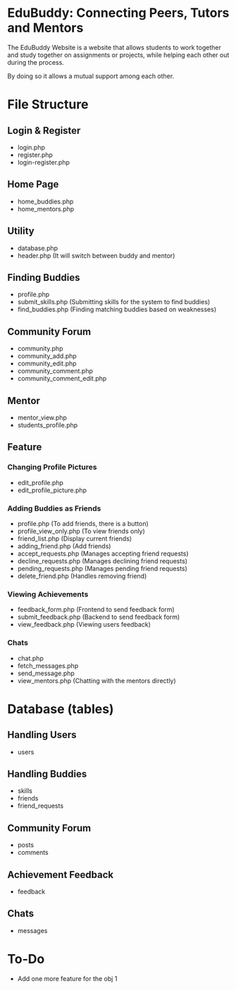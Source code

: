 # **EduBuddy: Connecting Peers, Tutors and Mentors**

The EduBuddy Website is a website that allows students to work together and study together on assignments or projects, while helping each other out during the process.

By doing so it allows a mutual support among each other.

# **File Structure**
## Login & Register
- login.php
- register.php
- login-register.php

## Home Page
- home_buddies.php
- home_mentors.php

## Utility
- database.php
- header.php (It will switch between buddy and mentor)

## Finding Buddies
- profile.php
- submit_skills.php (Submitting skills for the system to find buddies)
- find_buddies.php (Finding matching buddies based on weaknesses)

## Community Forum
- community.php
- community_add.php
- community_edit.php
- community_comment.php
- community_comment_edit.php

## Mentor
- mentor_view.php
- students_profile.php

## Feature
### Changing Profile Pictures
- edit_profile.php
- edit_profile_picture.php

### Adding Buddies as Friends
- profile.php (To add friends, there is a button)
- profile_view_only.php (To view friends only)
- friend_list.php (Display current friends)
- adding_friend.php (Add friends)
- accept_requests.php (Manages accepting friend requests)
- decline_requests.php (Manages declining friend requests)
- pending_requests.php (Manages pending friend requests)
- delete_friend.php (Handles removing friend)

### Viewing Achievements
- feedback_form.php (Frontend to send feedback form)
- submit_feedback.php (Backend to send feedback form)
- view_feedback.php (Viewing users feedback)

### Chats
- chat.php
- fetch_messages.php
- send_message.php
- view_mentors.php (Chatting with the mentors directly)

# **Database (tables)**
## Handling Users
- users

## Handling Buddies
- skills
- friends
- friend_requests

## Community Forum
- posts
- comments

## Achievement Feedback
- feedback

## Chats
- messages

# **To-Do**
- Add one more feature for the obj 1
